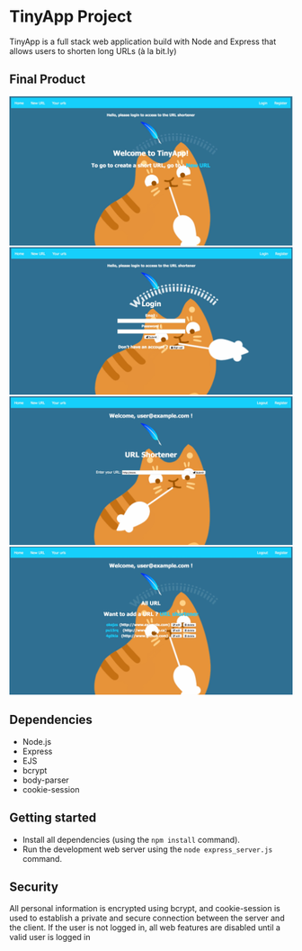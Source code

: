 # TinyApp Project

TinyApp is a full stack web application build with Node and Express that allows users to shorten long URLs (à la bit.ly)

## Final Product

!["The main page"](https://github.com/YuChenHeMTL/tinyapp/blob/master/docs/main_page.jpeg)
!["The login page"](https://github.com/YuChenHeMTL/tinyapp/blob/master/docs/login.jpeg)
!["Creating a new short url"](https://github.com/YuChenHeMTL/tinyapp/blob/master/docs/new_url.jpeg)
!["Index of all user urls"](https://github.com/YuChenHeMTL/tinyapp/blob/master/docs/allurls.jpeg)

## Dependencies

- Node.js
- Express
- EJS
- bcrypt
- body-parser
- cookie-session

## Getting started

- Install all dependencies (using the `npm install` command).
- Run the development web server using the `node express_server.js` command.

## Security

All personal information is encrypted using bcrypt, and cookie-session is used to establish a private and secure connection between the server and the client.
If the user is not logged in, all web features are disabled until a valid user is logged in
